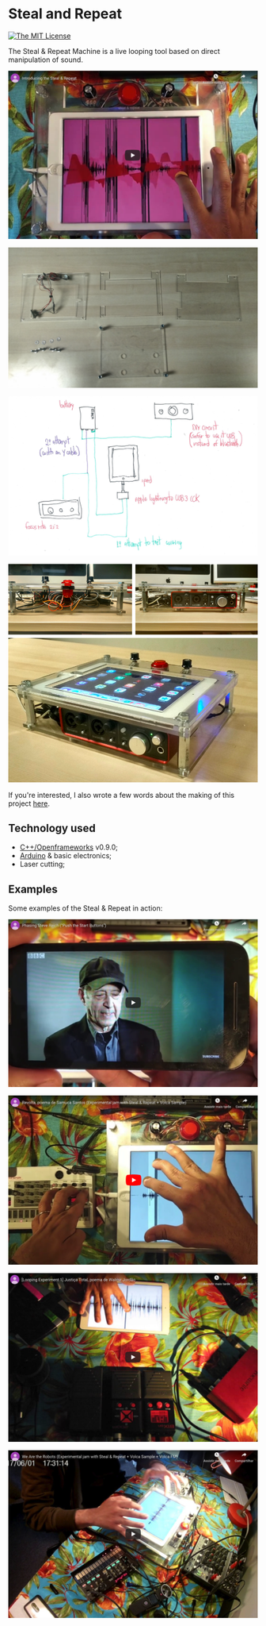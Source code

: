 # Steal and Repeat
[![The MIT License](https://img.shields.io/badge/license-MIT-orange.svg?color=blue&style=flat-square)](http://opensource.org/licenses/MIT)

The Steal & Repeat Machine is a live looping tool based on direct manipulation of sound.

[![screenshot](screenshot.png "Screenshot")](https://www.youtube.com/embed/9_LMArJO8rY)

![image](./plexiglass-open.jpg)

![image](./power-and-audio.jpg)

![image](./montage.jpg)

If you're interested, I also wrote a few words about the making of this project [here](./research/README.md).

## Technology used
- [C++/Openframeworks](https://openframeworks.cc/) v0.9.0;
- [Arduino](http://arduino.cc/) & basic electronics;
- Laser cutting;

## Examples
Some examples of the Steal & Repeat in action:

[![example](./research/images/phasing-steve-reich.png)](https://www.youtube.com/embed/eemB6r9CdUg)

[![example](./research/images/revolta.png)](https://www.youtube.com/embed/piKK5xgzKMg)

[![example](./research/images/justica-total.png)](https://www.youtube.com/embed/81gj6z6FFTI)

[![example](./research/images/we-are-the-robots.png)](https://www.youtube.com/embed/AHuMteYx6I0)